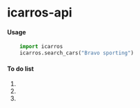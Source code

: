 # icarros-api


#### Usage 
```python
	import icarros
	icarros.search_cars("Bravo sporting") 
```
#### To do list
1. 
2. 
3. 
